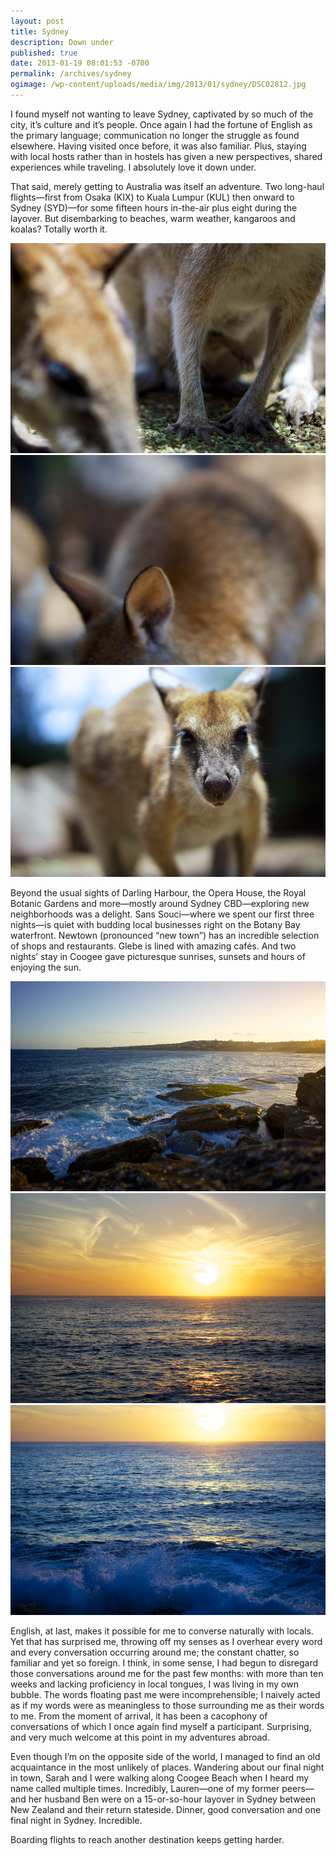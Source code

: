 ```yaml
---
layout: post
title: Sydney
description: Down under
published: true
date: 2013-01-19 08:01:53 -0700
permalink: /archives/sydney
ogimage: /wp-content/uploads/media/img/2013/01/sydney/DSC02812.jpg
---
```

I found myself not wanting to leave Sydney, captivated by so much of the city, it&#8217;s culture and it&#8217;s people. Once again I had the fortune of English as the primary language; communication no longer the struggle as found elsewhere. Having visited once before, it was also familiar. Plus, staying with local hosts rather than in hostels has given a new perspectives, shared experiences while traveling. I absolutely love it down under.

That said, merely getting to Australia was itself an adventure. Two long-haul flights—first from Osaka (KIX) to Kuala Lumpur (KUL) then onward to Sydney (SYD)—for some fifteen hours in-the-air plus eight during the layover. But disembarking to beaches, warm weather, kangaroos and koalas? Totally worth it.

![Kangaroo with joey][1]
![Kangaroo blur][2]
![Kangaroo][3]

Beyond the usual sights of Darling Harbour, the Opera House, the Royal Botanic Gardens and more—mostly around Sydney CBD—exploring new neighborhoods was a delight. Sans Souci—where we spent our first three nights—is quiet with budding local businesses right on the Botany Bay waterfront. Newtown (pronounced &#8220;new town&#8221;) has an incredible selection of shops and restaurants. Glebe is lined with amazing cafés. And two nights&#8217; stay in Coogee gave picturesque sunrises, sunsets and hours of enjoying the sun.

![Sydney Coastal Walk at sunset][4]
![Pacific sunrise][5]
![Pacific sunrise waves][6]

English, at last, makes it possible for me to converse naturally with locals. Yet that has surprised me, throwing off my senses as I overhear every word and every conversation occurring around me; the constant chatter, so familiar and yet so foreign. I think, in some sense, I had begun to disregard those conversations around me for the past few months: with more than ten weeks and lacking proficiency in local tongues, I was living in my own bubble. The words floating past me were incomprehensible; I naively acted as if my words were as meaningless to those surrounding me as their words to me. From the moment of arrival, it has been a cacophony of conversations of which I once again find myself a participant. Surprising, and very much welcome at this point in my adventures abroad.

Even though I&#8217;m on the opposite side of the world, I managed to find an old acquaintance in the most unlikely of places. Wandering about our final night in town, Sarah and I were walking along Coogee Beach when I heard my name called multiple times. Incredibly, Lauren—one of my former peers—and her husband Ben were on a 15-or-so-hour layover in Sydney between New Zealand and their return stateside. Dinner, good conversation and one final night in Sydney. Incredible.

Boarding flights to reach another destination keeps getting harder.

 [1]: /wp-content/uploads/media/img/2013/01/sydney/DSC02325.jpg
 [2]: /wp-content/uploads/media/img/2013/01/sydney/DSC02383.jpg
 [3]: /wp-content/uploads/media/img/2013/01/sydney/DSC02453.jpg
 [4]: /wp-content/uploads/media/img/2013/01/sydney/DSC02572.jpg
 [5]: /wp-content/uploads/media/img/2013/01/sydney/DSC02808.jpg
 [6]: /wp-content/uploads/media/img/2013/01/sydney/DSC02812.jpg
